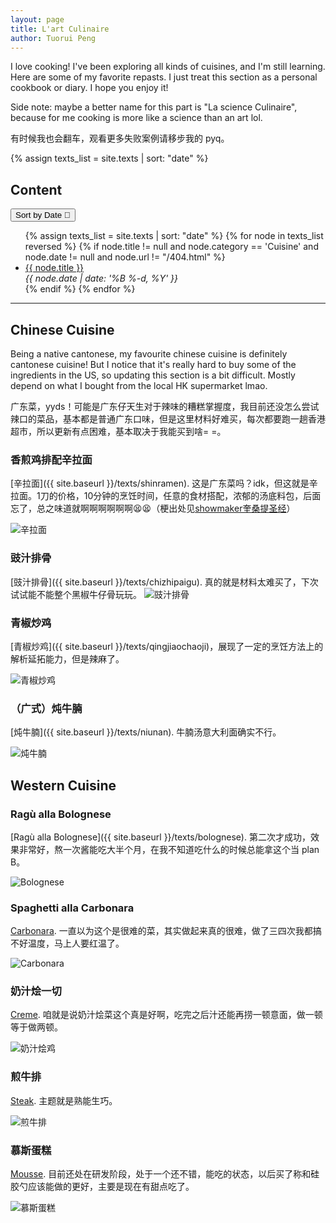 ```yaml
---
layout: page
title: L'art Culinaire
author: Tuorui Peng
---
```


I love cooking! I've been exploring all kinds of cuisines, and I'm still learning. Here are some of my favorite repasts. I just treat this section as a personal cookbook or diary. I hope you enjoy it!

Side note: maybe a better name for this part is "La science Culinaire", because for me cooking is more like a science than an art lol.

有时候我也会翻车，观看更多失败案例请移步我的 pyq。


<div class="toc">
  {% assign texts_list = site.texts | sort: "date"  %}
  <h2>Content </h2>
  <button onclick="sortListDir()" id="sort_btn"> <span class="icon-sort-amount-desc" > Sort by Date &#09;</span> <span class="icon-sort-amount-desc">  &#xea4d;</span></button>
  <p></p>

  <ul id="sort_lst">
    {% assign texts_list = site.texts | sort: "date"  %}
    {% for node in texts_list reversed %}
      {% if node.title != null and node.category == 'Cuisine' and node.date != null and node.url != "/404.html" %} 
        <li class="text-title">
          <a href="{{ site.baseurl }}/../{{ node.url }}">
            {{ node.title }}
          </a>
          <div class="post-date small"> <I>{{ node.date | date: '%B %-d, %Y' }}</I></div>
        </li>
      {% endif %}
    {% endfor %}
    </ul>
</div>

------------------


  <script>
  var dir = 'a'
  function sortListDir() {
    var list = document.getElementById("sort_lst");
    var btn = document.getElementById("sort_btn");
      if (dir == 'a'){
        list.innerHTML = '{% assign texts_list = site.texts | sort: "title"  %}'+
        '{% for node in texts_list %}'+
          '{% if node.title != null and node.category == "Cuisine" and node.date != null and node.url != "/404.html" %} '+
            '<li class="text-title">'+
              '<a href="{{ site.baseurl }}/../{{ node.url }}">'+
                '{{ node.title }}'+
              '</a>'+
              '<div class="post-date small"> <I>{{ node.date | date: "%B %-d, %Y" }}</I></div>'+
            '</li>'+
          '{% endif %}'+
        '{% endfor %}';
        btn.innerHTML = ' <span class="icon-sort-amount-desc" > Sort by Title &#09;</span> <span class="icon-sort-amount-desc">  &#xea4d;</span>';
        dir = 'd';
      } else {
        list.innerHTML = '{% assign texts_list = site.texts | sort: "date"  %}'+
        '{% for node in texts_list reversed %}'+
          '{% if node.title != null and node.category == "Cuisine" and node.date != null and node.url != "/404.html" %} '+
            '<li class="text-title">'+
              '<a href="{{ site.baseurl }}/../{{ node.url }}">'+
                '{{ node.title }}'+
              '</a>'+
              '<div class="post-date small"> <I>{{ node.date | date: "%B %-d, %Y" }}</I></div>'+
            '</li>'+
          '{% endif %}'+
        '{% endfor %}';
        btn.innerHTML = '<span class="icon-sort-amount-desc" > Sort by Date </span> <span class="icon-sort-amount-desc">  &#xea4d;</span>';
        dir = 'a';
      }
      
  }
  </script>


## Chinese Cuisine

Being a native cantonese, my favourite chinese cuisine is definitely cantonese cuisine! But I notice that it's really hard to buy some of the ingredients in the US, so updating this section is a bit difficult. Mostly depend on what I bought from the local HK supermarket lmao.

广东菜，yyds！可能是广东仔天生对于辣味的糟糕掌握度，我目前还没怎么尝试辣口的菜品，基本都是普通广东口味，但是这里材料好难买，每次都要跑一趟香港超市，所以更新有点困难，基本取决于我能买到啥= =。

### 香煎鸡排配辛拉面

[辛拉面]({{ site.baseurl }}/texts/shinramen). 这是广东菜吗？idk，但这就是辛拉面。1刀的价格，10分钟的烹饪时间，任意的食材搭配，浓郁的汤底料包，后面忘了，总之味道就啊啊啊啊啊啊😫😫（梗出处见[showmaker奎桑提圣经](https://www.bilibili.com/video/BV15k4y1M79s/?spm_id_from=333.337.search-card.all.click)）

![辛拉面]({{site.baseurl}}/assets/photos/cuisine/shinramen.jpg)


### 豉汁排骨

[豉汁排骨]({{ site.baseurl }}/texts/chizhipaigu). 真的就是材料太难买了，下次试试能不能整个黑椒牛仔骨玩玩。
![豉汁排骨]({{site.baseurl}}/assets/photos/cuisine/chizhipaigu.jpg)

### 青椒炒鸡


[青椒炒鸡]({{ site.baseurl }}/texts/qingjiaochaoji)，展现了一定的烹饪方法上的解析延拓能力，但是辣麻了。

![青椒炒鸡]({{site.baseurl}}/assets/photos/cuisine/qingjiaochaorou2.jpg)

### （广式）炖牛腩

[炖牛腩]({{ site.baseurl }}/texts/niunan). 牛腩汤意大利面确实不行。

![炖牛腩]({{site.baseurl}}/assets/photos/cuisine/niunan2.jpg)

## Western Cuisine

### Ragù alla Bolognese

[Ragù alla Bolognese]({{ site.baseurl }}/texts/bolognese). 第二次才成功，效果非常好，熬一次酱能吃大半个月，在我不知道吃什么的时候总能拿这个当 plan B。

![Bolognese]({{site.baseurl}}/assets/photos/cuisine/bolognese3.jpg)

### Spaghetti alla Carbonara

[Carbonara]({{site.baseurl}}/texts/carbonara). 一直以为这个是很难的菜，其实做起来真的很难，做了三四次我都搞不好温度，马上人要红温了。

![Carbonara]({{site.baseurl}}/assets/photos/cuisine/carbonara.jpg)

### 奶汁烩一切

[Creme]({{site.baseurl}}/texts/creme). 咱就是说奶汁烩菜这个真是好啊，吃完之后汁还能再捞一顿意面，做一顿等于做两顿。

![奶汁烩鸡]({{site.baseurl}}/assets/photos/cuisine/creme2.jpg)

### 煎牛排

[Steak]({{site.baseurl}}/texts/steak). 主题就是熟能生巧。

![煎牛排]({{site.baseurl}}/assets/photos/cuisine/steak1.jpg)

### 慕斯蛋糕

[Mousse]({{site.baseurl}}/texts/mousse). 目前还处在研发阶段，处于一个还不错，能吃的状态，以后买了称和硅胶勺应该能做的更好，主要是现在有甜点吃了。

![慕斯蛋糕]({{site.baseurl}}/assets/photos/cuisine/mousse1.jpg)


